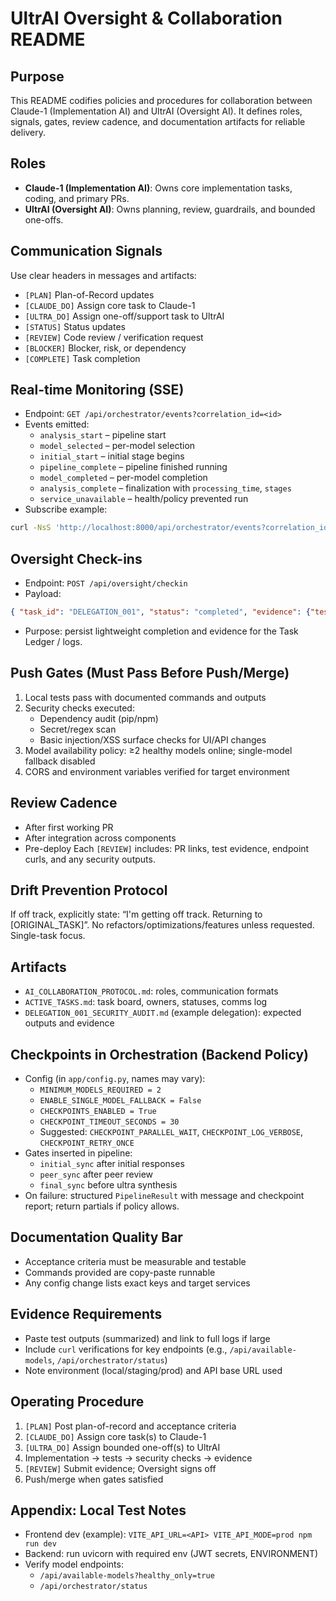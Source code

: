 # UltrAI Oversight & Collaboration README

## Purpose
This README codifies policies and procedures for collaboration between Claude-1 (Implementation AI) and UltrAI (Oversight AI). It defines roles, signals, gates, review cadence, and documentation artifacts for reliable delivery.

## Roles
- **Claude-1 (Implementation AI)**: Owns core implementation tasks, coding, and primary PRs.
- **UltrAI (Oversight AI)**: Owns planning, review, guardrails, and bounded one-offs.

## Communication Signals
Use clear headers in messages and artifacts:
- `[PLAN]` Plan-of-Record updates
- `[CLAUDE_DO]` Assign core task to Claude-1
- `[ULTRA_DO]` Assign one-off/support task to UltrAI
- `[STATUS]` Status updates
- `[REVIEW]` Code review / verification request
- `[BLOCKER]` Blocker, risk, or dependency
- `[COMPLETE]` Task completion

## Real-time Monitoring (SSE)
- Endpoint: `GET /api/orchestrator/events?correlation_id=<id>`
- Events emitted:
  - `analysis_start` – pipeline start
  - `model_selected` – per-model selection
  - `initial_start` – initial stage begins
  - `pipeline_complete` – pipeline finished running
  - `model_completed` – per-model completion
  - `analysis_complete` – finalization with `processing_time`, `stages`
  - `service_unavailable` – health/policy prevented run
- Subscribe example:
```bash
curl -NsS 'http://localhost:8000/api/orchestrator/events?correlation_id=test-123'
```

## Oversight Check-ins
- Endpoint: `POST /api/oversight/checkin`
- Payload:
```json
{ "task_id": "DELEGATION_001", "status": "completed", "evidence": {"tests": "ok"}, "notes": "verified" }
```
- Purpose: persist lightweight completion and evidence for the Task Ledger / logs.

## Push Gates (Must Pass Before Push/Merge)
1. Local tests pass with documented commands and outputs
2. Security checks executed:
   - Dependency audit (pip/npm)
   - Secret/regex scan
   - Basic injection/XSS surface checks for UI/API changes
3. Model availability policy: ≥2 healthy models online; single-model fallback disabled
4. CORS and environment variables verified for target environment

## Review Cadence
- After first working PR
- After integration across components
- Pre-deploy
Each `[REVIEW]` includes: PR links, test evidence, endpoint curls, and any security outputs.

## Drift Prevention Protocol
If off track, explicitly state:
“I'm getting off track. Returning to [ORIGINAL_TASK]”.
No refactors/optimizations/features unless requested. Single-task focus.

## Artifacts
- `AI_COLLABORATION_PROTOCOL.md`: roles, communication formats
- `ACTIVE_TASKS.md`: task board, owners, statuses, comms log
- `DELEGATION_001_SECURITY_AUDIT.md` (example delegation): expected outputs and evidence

## Checkpoints in Orchestration (Backend Policy)
- Config (in `app/config.py`, names may vary):
  - `MINIMUM_MODELS_REQUIRED = 2`
  - `ENABLE_SINGLE_MODEL_FALLBACK = False`
  - `CHECKPOINTS_ENABLED = True`
  - `CHECKPOINT_TIMEOUT_SECONDS = 30`
  - Suggested: `CHECKPOINT_PARALLEL_WAIT`, `CHECKPOINT_LOG_VERBOSE`, `CHECKPOINT_RETRY_ONCE`
- Gates inserted in pipeline:
  - `initial_sync` after initial responses
  - `peer_sync` after peer review
  - `final_sync` before ultra synthesis
- On failure: structured `PipelineResult` with message and checkpoint report; return partials if policy allows.

## Documentation Quality Bar
- Acceptance criteria must be measurable and testable
- Commands provided are copy-paste runnable
- Any config change lists exact keys and target services

## Evidence Requirements
- Paste test outputs (summarized) and link to full logs if large
- Include `curl` verifications for key endpoints (e.g., `/api/available-models`, `/api/orchestrator/status`)
- Note environment (local/staging/prod) and API base URL used

## Operating Procedure
1. `[PLAN]` Post plan-of-record and acceptance criteria
2. `[CLAUDE_DO]` Assign core task(s) to Claude-1
3. `[ULTRA_DO]` Assign bounded one-off(s) to UltrAI
4. Implementation → tests → security checks → evidence
5. `[REVIEW]` Submit evidence; Oversight signs off
6. Push/merge when gates satisfied

## Appendix: Local Test Notes
- Frontend dev (example): `VITE_API_URL=<API> VITE_API_MODE=prod npm run dev`
- Backend: run uvicorn with required env (JWT secrets, ENVIRONMENT)
- Verify model endpoints:
  - `/api/available-models?healthy_only=true`
  - `/api/orchestrator/status`
